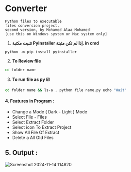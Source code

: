 # Converter
```text
Python files to executable 
files conversion project,
second version, by Mohamed Alaa Mohamed 
[use this on Windows system or Mac system only]
```
1. **تثبيت مكتبة PyInstaller إذا لم تكن مثبتة. in cmd**
```
python -m pip install pyinstaller
```
2. __To Review file__
 ```bash
cd folder name
   ```
3. __To run file as py ☑️__
```bash
cd folder name && ls-a , python file name.py echo "Wait"
   ```
#### 4. Features in Program : 
 - Change a Mode ( Dark - Light ) Mode
 - Select File - Files 
 - Select Extract Folder 
 - Select icon To Extract Project 
 - Show All File Of Extract 
 - Delete a All Old Files 

## 5.  __Output__ :
![Screenshot 2024-11-14 114820](https://github.com/user-attachments/assets/61a807c4-ee18-4144-bffb-f492e75e1794)


